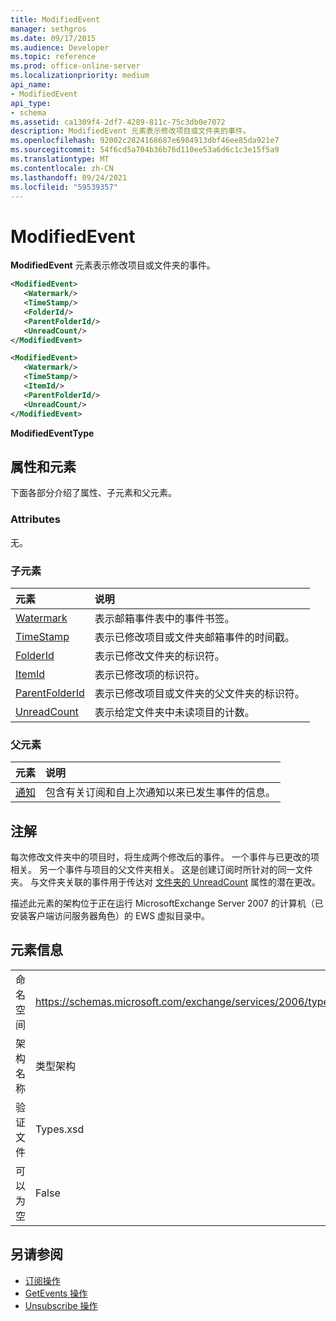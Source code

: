 ```yaml
---
title: ModifiedEvent
manager: sethgros
ms.date: 09/17/2015
ms.audience: Developer
ms.topic: reference
ms.prod: office-online-server
ms.localizationpriority: medium
api_name:
- ModifiedEvent
api_type:
- schema
ms.assetid: ca1309f4-2df7-4289-811c-75c3db0e7072
description: ModifiedEvent 元素表示修改项目或文件夹的事件。
ms.openlocfilehash: 92002c2824168687e6984913dbf46ee85da921e7
ms.sourcegitcommit: 54f6cd5a704b36b76d110ee53a6d6c1c3e15f5a9
ms.translationtype: MT
ms.contentlocale: zh-CN
ms.lasthandoff: 09/24/2021
ms.locfileid: "59539357"
---
```

# <a name="modifiedevent"></a>ModifiedEvent

**ModifiedEvent** 元素表示修改项目或文件夹的事件。 
  
```xml
<ModifiedEvent>
   <Watermark/>
   <TimeStamp/>
   <FolderId/>
   <ParentFolderId/>
   <UnreadCount/>
</ModifiedEvent>
```

```xml
<ModifiedEvent>
   <Watermark/>
   <TimeStamp/>
   <ItemId/> 
   <ParentFolderId/>
   <UnreadCount/>
</ModifiedEvent>
```

**ModifiedEventType**

## <a name="attributes-and-elements"></a>属性和元素

下面各部分介绍了属性、子元素和父元素。
  
### <a name="attributes"></a>Attributes

无。
  
### <a name="child-elements"></a>子元素

|**元素**|**说明**|
|:-----|:-----|
|[Watermark](watermark.md) <br/> |表示邮箱事件表中的事件书签。  <br/> |
|[TimeStamp](timestamp.md) <br/> |表示已修改项目或文件夹邮箱事件的时间戳。  <br/> |
|[FolderId](folderid.md) <br/> |表示已修改文件夹的标识符。  <br/> |
|[ItemId](itemid.md) <br/> |表示已修改项的标识符。  <br/> |
|[ParentFolderId](parentfolderid.md) <br/> |表示已修改项目或文件夹的父文件夹的标识符。  <br/> |
|[UnreadCount](unreadcount.md) <br/> |表示给定文件夹中未读项目的计数。  <br/> |
   
### <a name="parent-elements"></a>父元素

|**元素**|**说明**|
|:-----|:-----|
|[通知](notification-ex15websvcsotherref.md) <br/> |包含有关订阅和自上次通知以来已发生事件的信息。  <br/> |
   
## <a name="remarks"></a>注解

每次修改文件夹中的项目时，将生成两个修改后的事件。 一个事件与已更改的项相关。 另一个事件与项目的父文件夹相关。 这是创建订阅时所针对的同一文件夹。 与文件夹关联的事件用于传达对 [文件夹的 UnreadCount](unreadcount.md) 属性的潜在更改。 
  
描述此元素的架构位于正在运行 MicrosoftExchange Server 2007 的计算机（已安装客户端访问服务器角色）的 EWS 虚拟目录中。
  
## <a name="element-information"></a>元素信息

|||
|:-----|:-----|
|命名空间  <br/> |https://schemas.microsoft.com/exchange/services/2006/types  <br/> |
|架构名称  <br/> |类型架构  <br/> |
|验证文件  <br/> |Types.xsd  <br/> |
|可以为空  <br/> |False  <br/> |
   
## <a name="see-also"></a>另请参阅

- [订阅操作](subscribe-operation.md)  
- [GetEvents 操作](getevents-operation.md)  
- [Unsubscribe 操作](unsubscribe-operation.md)

